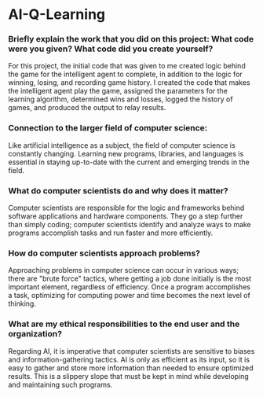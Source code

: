 # AI-Q-Learning

<h3> Briefly explain the work that you did on this project: What code were you given? What code did you create yourself? </h3>
<p> For this project, the initial code that was given to me created logic behind the game for the intelligent agent to complete, in addition to the logic for winning, losing, and recording game history. I created the code that makes the intelligent agent play the game, assigned the parameters for the learning algorithm, determined wins and losses, logged the history of games, and produced the output to relay results. </p>

<h3>Connection to the larger field of computer science: </h3> 
<p> Like artificial intelligence as a subject, the field of computer science is constantly changing. Learning new programs, libraries, and languages is essential in staying up-to-date with the current and emerging trends in the field. </p>

<h3>What do computer scientists do and why does it matter? </h3>
<p> Computer scientists are responsible for the logic and frameworks behind software applications and hardware components. They go a step further than simply coding; computer scientists identify and analyze ways to make programs accomplish tasks and run faster and more efficiently. </p>

<h3>How do computer scientists approach problems? </h3>
<p> Approaching problems in computer science can occur in various ways; there are "brute force" tactics, where getting a job done initially is the most important element, regardless of efficiency. Once a program accomplishes a task, optimizing for computing power and time becomes the next level of thinking. </p>

<h3>What are my ethical responsibilities to the end user and the organization?</h3>
<p> Regarding AI, it is imperative that computer scientists are sensitive to biases and information-gathering tactics. AI is only as efficient as its input, so it is easy to gather and store more information than needed to ensure optimized results. This is a slippery slope that must be kept in mind while developing and maintaining such programs. </p>
